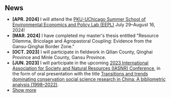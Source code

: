 <h1 id="news"></h1>

<h2 style="margin: 30px 0px 10px;">News</h2>

<ul>
<li><strong>[APR. 2024]</strong> I will attend the <span style="color:#e74d3c"><a href="https://info.harris.uchicago.edu/eepl-program">PKU-UChicago Summer School of Environmental Economics and Policy Lab (EEPL)</a></span> July 29–August 16, 2024!</li>
<li><strong>[MAR. 2024]</strong> I have completed my master's thesis entitled "Resource Dilemma, Bricolage and Agropastoral Coupling: Evidence from the Gansu-Qinghai Border Zone."</li>
<li><strong>[OCT. 2023]</strong> I will participate in fieldwork in Qilian County, Qinghai Province and Minle County, Gansu Province.</li>
<li><strong>[JUN. 2023]</strong> I will participate in the upcoming <span style="color:#e74d3c"><a href="https://www5.iasnr.org/">2023 International Association for Society and Natural Resources (IASNR) Conference</a></span>, in the form of oral presentation with the title <span style="color:#e74d3c"><a href="https://drive.google.com/file/d/1X_302YOVTrZDm7bmVa7U24xsg7kJ1-6t/view">Transitions and trends dominating conservation social science research in China: A bibliometric analysis (1998–2022)</a></span>.</li>

<li> <a href="javascript:toggle_vis('newsmore')">Show more</a> </li>
<div id="newsmore" style="display:none">

</div>
</ul>
